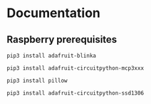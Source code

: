 # Documentation

## Raspberry prerequisites

`pip3 install adafruit-blinka`

`pip3 install adafruit-circuitpython-mcp3xxx`

`pip3 install pillow`

`pip3 install adafruit-circuitpython-ssd1306`